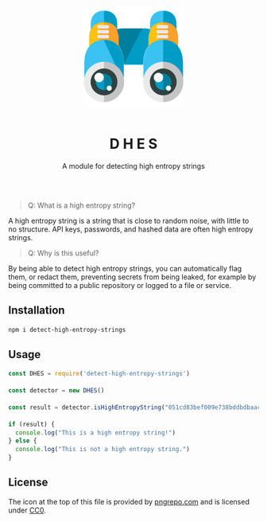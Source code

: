 <div align="center">
  <img width="200" height="200" src="binoculars-pngrepo-com.png">
  <br>
  <br>

  <h1>D H E S</h1>

  <p>
    A module for detecting high entropy strings
  </p>
  <br>
  <br>
</div>

> Q: What is a high entropy string?

A high entropy string is a string that is close to random noise, with little to no structure. API keys, passwords, and hashed data are often high entropy strings.

> Q: Why is this useful?

By being able to detect high entropy strings, you can automatically flag them, or redact them, preventing secrets from being leaked, for example by being committed to a public repository or logged to a file or service.

## Installation

```bash
npm i detect-high-entropy-strings
```

## Usage

```js
const DHES = require('detect-high-entropy-strings')

const detector = new DHES()

const result = detector.isHighEntropyString("051cd83bef009e738bddbdbaac373d20");

if (result) {
  console.log("This is a high entropy string!")
} else {
  console.log("This is not a high entropy string.")
}
```

## License

The icon at the top of this file is provided by
[pngrepo.com](https://www.pngrepo.com/svg/56112/binoculars) and is
licensed under [CC0](https://creativecommons.org/share-your-work/public-domain/cc0/).




